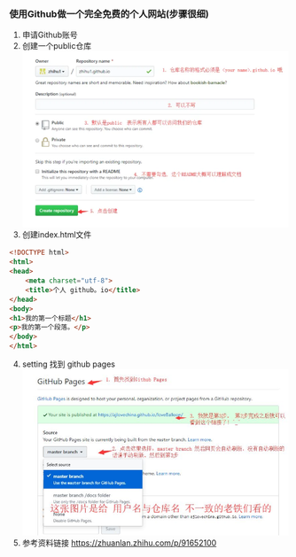### 使用Github做一个完全免费的个人网站(步骤很细)

1. 申请Github账号
2. 创建一个public仓库
![本地路径](photo/img_1.png "相对路径演示")
3. 创建index.html文件
```html
<!DOCTYPE html>
<html>
<head>
    <meta charset="utf-8">
    <title>个人 github。io</title>
</head>
<body>
<h1>我的第一个标题</h1>
<p>我的第一个段落。</p>
</body>
</html>
```
4. setting 找到 github pages
![本地路径](photo/img_2.png "相对路径演示")
5. 参考资料链接 https://zhuanlan.zhihu.com/p/91652100
